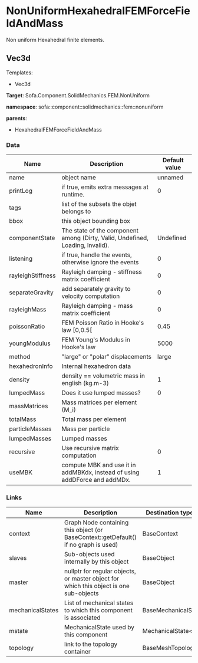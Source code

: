 <!-- generate_doc -->
# NonUniformHexahedralFEMForceFieldAndMass

Non uniform Hexahedral finite elements.


## Vec3d

Templates:

- Vec3d

__Target__: Sofa.Component.SolidMechanics.FEM.NonUniform

__namespace__: sofa::component::solidmechanics::fem::nonuniform

__parents__:

- HexahedralFEMForceFieldAndMass

### Data

<table>
    <thead>
        <tr>
            <th>Name</th>
            <th>Description</th>
            <th>Default value</th>
        </tr>
    </thead>
    <tbody>
	<tr>
		<td>name</td>
		<td>
object name
		</td>
		<td>unnamed</td>
	</tr>
	<tr>
		<td>printLog</td>
		<td>
if true, emits extra messages at runtime.
		</td>
		<td>0</td>
	</tr>
	<tr>
		<td>tags</td>
		<td>
list of the subsets the objet belongs to
		</td>
		<td></td>
	</tr>
	<tr>
		<td>bbox</td>
		<td>
this object bounding box
		</td>
		<td></td>
	</tr>
	<tr>
		<td>componentState</td>
		<td>
The state of the component among (Dirty, Valid, Undefined, Loading, Invalid).
		</td>
		<td>Undefined</td>
	</tr>
	<tr>
		<td>listening</td>
		<td>
if true, handle the events, otherwise ignore the events
		</td>
		<td>0</td>
	</tr>
	<tr>
		<td>rayleighStiffness</td>
		<td>
Rayleigh damping - stiffness matrix coefficient
		</td>
		<td>0</td>
	</tr>
	<tr>
		<td>separateGravity</td>
		<td>
add separately gravity to velocity computation
		</td>
		<td>0</td>
	</tr>
	<tr>
		<td>rayleighMass</td>
		<td>
Rayleigh damping - mass matrix coefficient
		</td>
		<td>0</td>
	</tr>
	<tr>
		<td>poissonRatio</td>
		<td>
FEM Poisson Ratio in Hooke's law [0,0.5[
		</td>
		<td>0.45</td>
	</tr>
	<tr>
		<td>youngModulus</td>
		<td>
FEM Young's Modulus in Hooke's law
		</td>
		<td>5000</td>
	</tr>
	<tr>
		<td>method</td>
		<td>
"large" or "polar" displacements
		</td>
		<td>large</td>
	</tr>
	<tr>
		<td>hexahedronInfo</td>
		<td>
Internal hexahedron data
		</td>
		<td></td>
	</tr>
	<tr>
		<td>density</td>
		<td>
density == volumetric mass in english (kg.m-3)
		</td>
		<td>1</td>
	</tr>
	<tr>
		<td>lumpedMass</td>
		<td>
Does it use lumped masses?
		</td>
		<td>0</td>
	</tr>
	<tr>
		<td>massMatrices</td>
		<td>
Mass matrices per element (M_i)
		</td>
		<td></td>
	</tr>
	<tr>
		<td>totalMass</td>
		<td>
Total mass per element
		</td>
		<td></td>
	</tr>
	<tr>
		<td>particleMasses</td>
		<td>
Mass per particle
		</td>
		<td></td>
	</tr>
	<tr>
		<td>lumpedMasses</td>
		<td>
Lumped masses
		</td>
		<td></td>
	</tr>
	<tr>
		<td>recursive</td>
		<td>
Use recursive matrix computation
		</td>
		<td>0</td>
	</tr>
	<tr>
		<td>useMBK</td>
		<td>
compute MBK and use it in addMBKdx, instead of using addDForce and addMDx.
		</td>
		<td>1</td>
	</tr>

</tbody>
</table>

### Links


| Name | Description | Destination type name |
| ---- | ----------- | --------------------- |
|context|Graph Node containing this object (or BaseContext::getDefault() if no graph is used)|BaseContext|
|slaves|Sub-objects used internally by this object|BaseObject|
|master|nullptr for regular objects, or master object for which this object is one sub-objects|BaseObject|
|mechanicalStates|List of mechanical states to which this component is associated|BaseMechanicalState|
|mstate|MechanicalState used by this component|MechanicalState&lt;Vec3d&gt;|
|topology|link to the topology container|BaseMeshTopology|


